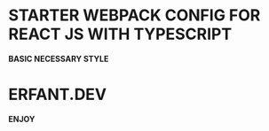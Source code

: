 # STARTER WEBPACK CONFIG FOR REACT JS WITH TYPESCRIPT
**BASIC NECESSARY STYLE**

# ERFANT.DEV
**ENJOY**



